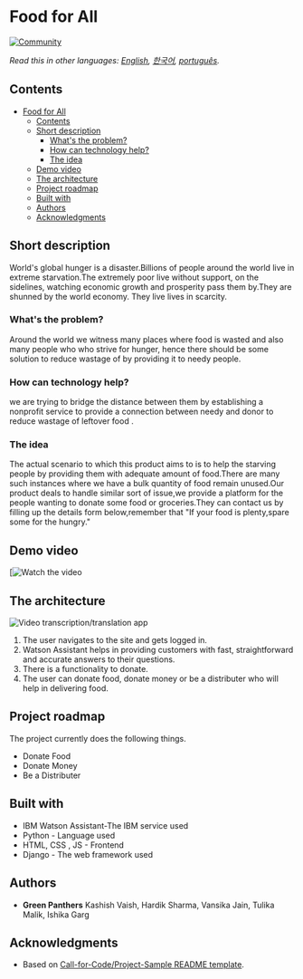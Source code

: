 # Food for All

[![Community](https://img.shields.io/badge/Join-Community-blue)](https://developer.ibm.com/callforcode/get-started/)

_Read this in other languages: [English](README.md), [한국어](./docs/README.ko.md), [português](./docs/README.pt_br.md)._

## Contents

- [Food for All](#submission-or-project-name)
  - [Contents](#contents)
  - [Short description](#short-description)
    - [What's the problem?](#whats-the-problem)
    - [How can technology help?](#how-can-technology-help)
    - [The idea](#the-idea)
  - [Demo video](#demo-video)
  - [The architecture](#the-architecture)
  - [Project roadmap](#project-roadmap)
  - [Built with](#built-with)
  - [Authors](#authors)
  - [Acknowledgments](#acknowledgments)

## Short description
World's global hunger is a disaster.Billions of people around the world live in extreme starvation.The extremely poor live without support, on the sidelines, watching economic growth and prosperity pass them by.They are shunned by the world economy. They live lives in scarcity.


### What's the problem?
Around the world we witness many places where food is wasted and also many people who who strive for hunger, hence there should be some solution to reduce wastage of by providing it to needy people.

### How can technology help?
we are trying to bridge the distance between them by establishing a nonprofit service to provide a connection between needy and donor to  reduce wastage of leftover food .


### The idea
The actual scenario to which this product aims to is to help the starving people by providing them with adequate amount of food.There are many such instances where we have a bulk quantity of food remain unused.Our product deals to handle similar sort of issue,we provide a platform for the people wanting to donate some food or groceries.They can contact us by filling up the details form below,remember that "If your food is plenty,spare some for the hungry."



## Demo video

[![Watch the video](https://vimeo.com/564753733)

## The architecture

![Video transcription/translation app](https://developer.ibm.com/developer/tutorials/cfc-starter-kit-speech-to-text-app-example/images/cfc-covid19-remote-education-diagram-2.png)

1. The user navigates to the site and gets logged in.
2. Watson Assistant helps in providing customers with fast, straightforward and accurate answers to their questions.
3. There is a functionality to donate.
4. The user can donate food, donate money or be a distributer who will help in delivering food.

## Project roadmap

The project currently does the following things.

- Donate Food
- Donate Money
- Be a Distributer



## Built with
- IBM Watson Assistant-The IBM service used
- Python - Language used 
- HTML, CSS , JS - Frontend
- Django - The web framework used



## Authors

- **Green Panthers**  Kashish Vaish, Hardik Sharma, Vansika Jain, Tulika Malik, Ishika Garg

## Acknowledgments

- Based on [Call-for-Code/Project-Sample README template](https://github.com/Call-for-Code/Project-Sample#readme).

